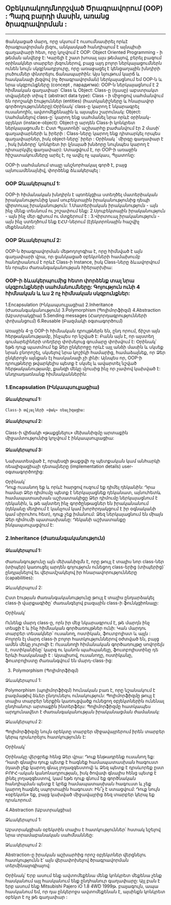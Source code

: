 ## Օբեկտակողմնորշված Ծրագրավորում (OOP) : Պարզ բարդի մասին, առանց ծրագրավորման :

<hr>

    
   Ցանկացած մարդ, որը սկսում է ուսումնասիրել որևէ ծրագրավորման լեզու, անկասկած հանդիպում է այնպիսի գաղափարի հետ, որը կոչվում է OOP:
Object Oriented Programming - ի թեման անվերջ է: Կարելի է շատ խոսալ այս թեմայով, բերել բազում օրինակներ տարբեր լեզուներով, բայց այդ բոլոր ներկայացումներն ունեն նույն սկզբնաղբյուրը, որը առաջացել է կենցաղային խնդիրի լուծումներ փնտրելու ճանապարհին:
   Այս նյութում կարճ և հասկանալի լեզվով (ոչ ծրագրավորման) ներկայացնում եմ  OOP-ն և նրա սկզբունքները (concept , парадигма):
   OOP-ն ներկայացնում է  2 հիմնական գաղափար՝ Class և Object:
   Class-ը (դասը) աբստրակտ տվյալների տիպ է (abstract data type): Class - ի միջոցով սահմանվում են որոշակի էություններ (entities) (հատկանիշները և հնարավոր գործողությունները):Օրինակ՝ class-ը կարող է նկարագրել ուսանողին, ավտոմեքենային և այսպես շարունակ:
  Object: Սահմանելով class-ը՝ կարող ենք սահմանել նրա որևէ օրինակ-օբյեկտ (instace-object): Object-ը արդեն Class-ի կոնկրետ  ներկայացումն է:
  Ըստ Պլատոնի՝ աշխարհը բաժանվում  էր 2 մասի՝ գաղափարների և իրերի :
Class-ները կարող ենք դիտարկել որպես գաղափարներ, իսկ object-ները՝ իրեր : Օրինակ ՝ միրգը գաղափար է , իսկ խնձորը՝ կոնկրետ իր (չնայած խնձորը նույնպես կարող է դիտարկվել գաղափար):
 Ստացվում է, որ OOP-ի առաջին հիշատակումները արել է, ոչ ավել  ոչ պակաս, Պլատոնը:
 

   OOP-ի սահմանում տալը անշնորհակալ գործ է, բայց այնուամենայնիվ, փորձենք ձևակերպել :

### OOP Ձևակերպում 1:

OOP-ի հիմանական խնդիրն է պռոեկցիա ստեղծել մատերիական իրականությունից կամ սուբեկտային իրականությունից դեպի վիրտուալ իրականություն:
   1.Մատերիական իրականություն - այն ինչ մենք տեսնում ու շոշափում ենք:
   2.Սյուբեկտային իրականություն  - այն ինչ մեր գլխում ու մտքերում է :
   3.Վիրտուալ իրականություն         - այն ինչ ստեղծում ենք ԷՀՄ-ներում (էլեկտրոնային հաշվիչ մեքենաներ):




### OOP Ձևակերպում 2:

OOP-ն ծրագրավորման մեթոդոլոգիա է, որը հիմնված է այն գաղափարի վրա, որ ցանկացած օբեկտների համախումբ հանդիսանում է որևէ Class-ի Instance, իսկ Class-ները ձևավորվում են որպես ժառանգականության հիերարխիա:
  


### OOP-ի ձևակերպումից հետո փորձենք տալ նրա սկզբունքների սահմանումները: Գոյություն ունի 4 հիմնական և ևս 2 ոչ հիմնական սկզբունքներ: 



1.Encapsulation (Ինկապսուլյացիա)
2.Inheritance (Ժառանգականություն)
3.Polymorphism (Պոլիմորֆիզմ)
4.Abstraction (Աբստրակցիա)
5.Sending messages (Հաղորդագրությունների փոխանցում)
6.Reusable (Բազմակի օգտագործում)


    
   Առաջին 4-ը OOP-ի հիմնական դրույթներն են, ընդ որում, ճիշտ այն հերթականությամբ, ինչպես որ նշված է: Բանն այն է, որ այստեղ գումարելիների տեղերը փոխելուց գումարը փոխվում է: Օրինակ՝ եթե դուք պատմում եք Ձեր ընկերոջը որևէ այլ անձի մասին և սկսեք նրան բնորոշել, սկսելով նրա կոշիկի համարից, համաձայնեք, որ Ձեր ընկերոջն այնքան էլ հասկանալի չի լինի: Այնպես որ, OOP-ի դրույթները թվարկելիս պետք է սկսել և ավարտել նշված հերթականությամբ, քանզի մեկը մյուսից ինչ որ չափով կախված է:
    Անդրադառնանք հիմնականներին:


  ### 1.Encapsulation (Ինկապսուլյացիա)

#### Ձևակերպում 1:

    Class-ի տվյալների «փակ» ռեալիզացիա:

#### Ձևակերպում 2:

Class-ի վիճակի «թաքցնելու» մեխանիզմը արտաքին միջամտությունից կոչվում է ինկապսուլյացիա:

#### Ձևակերպում 3:

  Նախատեսված է, որպեսզի թաքցվի ոչ պետքական կամ անհարկի ռեալիզացիայի դետալները (implementation details) user-օգտագործողից:

Օրինակ՝  
  Դուք ուսանող եք և որևէ հարցով ուզում եք դիմել դեկանին: Դրա համար Ձեր դիմումը պետք է ներկայացնեք դեկանատ, այնուհետև համապատասխան աշխատակիցը Ձեր դիմումը ներկայացնում է դեկանին, և թե այնտեղ ինչ գործընթացներ են իրականանում (դեկանը մեդիում է կանչում կամ խորհրդակցում է իր օգնականի կամ սիրուհու հետ), դուք չեք իմանում: Ձեզ ներկայացնում են միայն Ձեր դիմումի պատասխանը: Դեկանի աշխատանքը ինկապսուլացվում է:
 
### 2.Inheritance (Ժառանգականություն)

#### Ձևակերպում 1:

Ժառանգությունը այն մեխանիզմն է, որը թույլ է տալիս նոր class-ներ (տիպեր) կառուցել արդեն  գոյություն ունեցող class-երից (տիպերից)` ընդլայնելով եւ վերամշակելով իր հնարավորությունները (capabilities):

Ձևակերպում 2:

Ըստ էության ժառանգականությունը թույլ է տալիս ընդարձակել class-ի վարքագիծը՝ ժառանգելով բազային class-ի ֆունկցիոնալը: 


Օրինակ՝
   
   Ունենք մարդ class-ը, որն իր մեջ նկարագրում է, թե մարդն ինչ տեսքի է և ինչ հիմնական գործառույթներ ունի: Կան մարդու տարբեր տեսակներ՝ ուսանող, ոստիկան, ֆուտբոլիստ և այլն : Բոլորն էլ մարդ class-ի բոլոր հատկություններով օժտված են, բայց ամեն մեկը յուրովի է: Ուսանողի հիմանական գործառույթը սովորելն է, ոստիկանինը՝  կարգ ու կանոն պահպանելը, ֆուտբոլիստինը դե երևի հասկանալի է : Այսպիսով, ուսանողը, ոստիկանը, ֆուտբոլիստը ժառանգվում են մարդ-class-ից:


3. Polymorphism (Պոլիմորֆիզմ)

Ձևակերպում 1:

Polymorphism (պոլիմորֆիզմ) հունական բառ է, որը նշանակում է բազմաթիվ ձևեր ընդունելու ունակություն: Պոլիմորֆիզմը թույլ է տալիս տարբեր ներքին կառուցվածք ունեցող օբյեկտներին ունենալ ընդհանուր արտաքին ինտերֆեյս: Պոլիմորֆիզմը հատկապես արդյունավետ է ժառանգականության իրականացման ժամանակ:

Ձևակերպում 2:

Պոլիմորֆիզմը նույն օբեկտը տարբեր միջավայրերում իրեն տարբեր կերպ դրսևորելու հատկությունն է:

Օրինակ՝
   
   Օրինակը վերցրեք հենց Ձեր վրա: Դուք ենթադրենք ուսանող եք: Դասի գնալիս դուք պետք է հագնեք համապատասխան հագուստ (դասի չեք կարող գնալ լողազգեստով) և Ձեզ պետք է դրսևորեք ըստ ԲՈՒՀ-ական կանոնադրության, իսկ ծովափ գնալիս  հենց պետք է լինել լողազգեստով, կամ եթե դուք գնում եք գործնական հանդիպման պետք է կրեք համապատասխան հագուստ և չեք կարող հագնել սպորտային հագուստ: Ին՞չ է ստացվում: Դուք նույն «օբեկտն» եք, բայց կախված միջավայրից ձեզ տարբեր կերպ եք դրսևորում: 
  

 4.Abstraction (Աբստրակցիա)

Ձևակերպում 1:

Աբստրակցիան օբեկտին տալիս է հատկություններ՝ հստակ նշելով նրա տրամաբանական սահմնաննեը:

Ձևակերպում 2:

Abstraction-ը իրական աշխարհից որոշ օբյեկտներ վերցնելու հատկությունն է՝ այն վերափոխելով ծրագրավորման տերմինալոգիայով:



Օրինակ՝
  Երբ ասում ենք ավտոմեքենա մենք կոնկրետ մեքենա չենք հասկանում այլ հասկանում ենք ընդհանուր գաղափարը: Այլ բան է երբ ասում ենք  Mitsubishi Pajero iO 1.8 4WD 1999թ. բալագույն, ապա հասկանում եմ, որ դա ընկերոջս ավտոմեքենան է, այսինքն կոնկրետ օբեկտ է ոչ թե գաղափար :  
